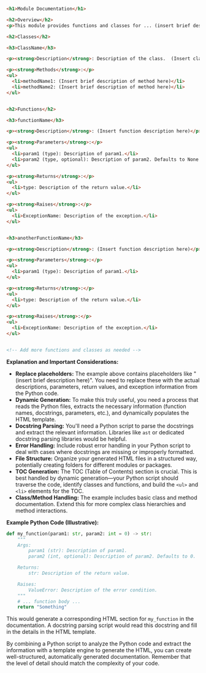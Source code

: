 ```html
<h1>Module Documentation</h1>

<h2>Overview</h2>
<p>This module provides functions and classes for ... (insert brief description here).  </p>

<h2>Classes</h2>

<h3>ClassName</h3>

<p><strong>Description</strong>: Description of the class.  (Insert class description here)</p>

<p><strong>Methods</strong>:</p>
<ul>
  <li>methodName1: (Insert brief description of method here)</li>
  <li>methodName2: (Insert brief description of method here)</li>
</ul>


<h2>Functions</h2>

<h3>functionName</h3>

<p><strong>Description</strong>: (Insert function description here)</p>

<p><strong>Parameters</strong>:</p>
<ul>
  <li>param1 (type): Description of param1.</li>
  <li>param2 (type, optional): Description of param2. Defaults to None.</li>
</ul>

<p><strong>Returns</strong>:</p>
<ul>
  <li>type: Description of the return value.</li>
</ul>

<p><strong>Raises</strong>:</p>
<ul>
  <li>ExceptionName: Description of the exception.</li>
</ul>


<h3>anotherFunctionName</h3>

<p><strong>Description</strong>: (Insert function description here)</p>

<p><strong>Parameters</strong>:</p>
<ul>
  <li>param1 (type): Description of param1.</li>
</ul>

<p><strong>Returns</strong>:</p>
<ul>
  <li>type: Description of the return value.</li>
</ul>

<p><strong>Raises</strong>:</p>
<ul>
  <li>ExceptionName: Description of the exception.</li>
</ul>


<!-- Add more functions and classes as needed -->


```

**Explanation and Important Considerations:**

* **Replace placeholders:**  The example above contains placeholders like "(insert brief description here)".  You need to replace these with the actual descriptions, parameters, return values, and exception information from the Python code.
* **Dynamic Generation:**  To make this truly useful, you need a process that reads the Python files, extracts the necessary information (function names, docstrings, parameters, etc.), and dynamically populates the HTML template.
* **Docstring Parsing:**  You'll need a Python script to parse the docstrings and extract the relevant information. Libraries like `ast` or dedicated docstring parsing libraries would be helpful.
* **Error Handling:**  Include robust error handling in your Python script to deal with cases where docstrings are missing or improperly formatted.
* **File Structure:** Organize your generated HTML files in a structured way, potentially creating folders for different modules or packages.
* **TOC Generation:**  The TOC (Table of Contents) section is crucial.  This is best handled by dynamic generation—your Python script should traverse the code, identify classes and functions, and build the `<ul>` and `<li>` elements for the TOC.
* **Class/Method Handling:** The example includes basic class and method documentation.  Extend this for more complex class hierarchies and method interactions.


**Example Python Code (Illustrative):**

```python
def my_function(param1: str, param2: int = 0) -> str:
    """
    Args:
        param1 (str): Description of param1.
        param2 (int, optional): Description of param2. Defaults to 0.

    Returns:
        str: Description of the return value.

    Raises:
        ValueError: Description of the error condition.
    """
    # ... function body ...
    return "Something"
```

This would generate a corresponding HTML section for `my_function` in the documentation.  A docstring parsing script would read this docstring and fill in the details in the HTML template.


By combining a Python script to analyze the Python code and extract the information with a template engine to generate the HTML, you can create well-structured, automatically generated documentation. Remember that the level of detail should match the complexity of your code.
